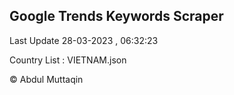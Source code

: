 

## Google Trends Keywords Scraper 
 
Last Update 28-03-2023 , 06:32:23

Country List :
VIETNAM.json



© Abdul Muttaqin 
